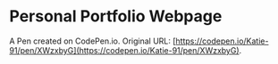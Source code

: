 # Personal Portfolio Webpage

A Pen created on CodePen.io. Original URL: [https://codepen.io/Katie-91/pen/XWzxbyG](https://codepen.io/Katie-91/pen/XWzxbyG).
